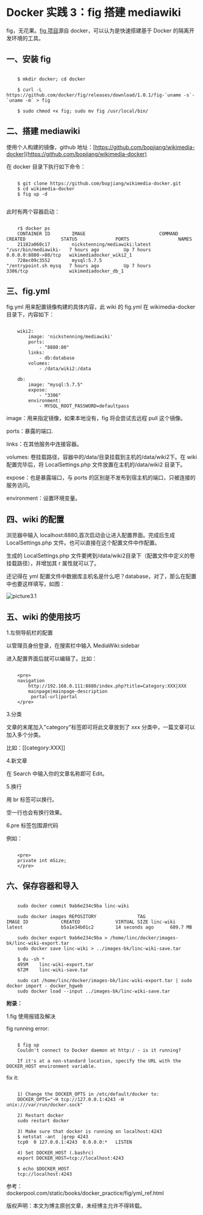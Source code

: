 #  Docker 实践 3：fig 搭建 mediawiki

fig，无花果。[fig 项目](http://blog.csdn.net/lincyang/article/details/www.fig.sh)源自 docker，可以认为是快速搭建基于 Docker 的隔离开发环境的工具。

## 一、安装 fig

```

    $ mkdir docker; cd docker

    $ curl -L https://github.com/docker/fig/releases/download/1.0.1/fig-`uname -s`-`uname -m` > fig

    $ sudo chmod +x fig; sudo mv fig /usr/local/bin/

```

## 二、搭建 mediawiki

使用个人构建的镜像，github 地址：[https://github.com/bopjiang/wikimedia-docker](https://github.com/bopjiang/wikimedia-docker)

在 docker 目录下执行如下命令：

```

    $ git clone https://github.com/bopjiang/wikimedia-docker.git
    $ cd wikimedia-docker
    $ fig up -d
    
```

此时有两个容器启动：

```

    r$ docker ps
    CONTAINER ID        IMAGE                           COMMAND                CREATED             STATUS              PORTS                  NAMES
    21182a060c17        nickstenning/mediawiki:latest   "/usr/bin/mediawiki-   7 hours ago         Up 7 hours          0.0.0.0:8880->80/tcp   wikimediadocker_wiki2_1   
    728ec09c3552        mysql:5.7.5                     "/entrypoint.sh mysq   7 hours ago         Up 7 hours          3306/tcp               wikimediadocker_db_1    

```

## 三、fig.yml

fig.yml 用来配置镜像构建的具体内容，此 wiki 的 fig.yml 在 wikimedia-docker 目录下，内容如下：

```

    wiki2:
        image: 'nickstenning/mediawiki'
        ports:
            - "8880:80"
        links:
            - db:database
        volumes:
            - /data/wiki2:/data

    db:
        image: "mysql:5.7.5"
        expose:
            - "3306"
        environment:
            - MYSQL_ROOT_PASSWORD=defaultpass

```

image：用来指定镜像，如果本地没有，fig 将会尝试去远程 pull 这个镜像。

ports：暴露的端口.

links：在其他服务中连接容器。

volumes: 卷挂载路径，容器中的/data/目录挂载到主机的/data/wiki2下。在 wiki 配置完毕后，将
 LocalSettings.php 文件放置在主机的/data/wiki2 目录下。

expose：也是暴露端口，与 ports 的区别是不发布到宿主机的端口，只被连接的服务访问。

environment：设置环境变量。

## 四、wiki 的配置

浏览器中输入 localhost:8880,首次启动会让进入配置界面。完成后生成 LocalSettings.php 文件。也可以直接在这个配置文件中作配置。

生成的 LocalSettings.php 文件要拷到/data/wiki2目录下（配置文件中定义的卷挂载路径），并增加其 r 属性就可以了。

还记得在 yml 配置文件中数据库主机名是什么吧？database，对了，那么在配置中也要这样填写，如图：

![picture3.1](images/3.1.png)

## 五、wiki 的使用技巧

1.左侧导航栏的配置

以管理员身份登录，在搜索栏中输入 MediaWiki:sidebar

进入配置界面后就可以编辑了。比如：

```

    <pre>
    navigation
        http://192.168.0.111:8880/index.php?title=Category:XXX|XXX
        mainpage|mainpage-description
         portal-url|portal 
    </pre>

```



3.分类

文章的末尾加入"category"标签即可将此文章放到了 xxx 分类中，一篇文章可以加入多个分类。

比如：[[category:XXX]]

4.新文章

在 Search 中输入你的文章名称即可 Edit。

5.换行

用 br 标签可以换行。<br>

空一行也会有换行效果。

6.pre 标签包围源代码

例如：
```

    <pre>
    private int mSize;
    </pre>

```

## 六、保存容器和导入

```

    sudo docker commit 9ab6e234c9ba linc-wiki

    sudo docker images REPOSITORY               TAG                 IMAGE ID            CREATED             VIRTUAL SIZE linc-wiki                latest              b5a1e34b01c2        14 seconds ago      689.7 MB

    sudo docker export 9ab6e234c9ba > /home/linc/docker/images-bk/linc-wiki-export.tar
    sudo docker save linc-wiki > ../images-bk/linc-wiki-save.tar

    $ du -sh *
    495M    linc-wiki-export.tar
    672M    linc-wiki-save.tar

    sudo cat /home/linc/docker/images-bk/linc-wiki-export.tar | sudo docker import - docker_hgweb
    sudo docker load --input ../images-bk/linc-wiki-save.tar

```

**附录：**

1.fig 使用报错及解决

fig running error:

```

    $ fig up
    Couldn't connect to Docker daemon at http:/ - is it running?
    
    If it's at a non-standard location, specify the URL with the DOCKER_HOST environment variable.

```

fix it:

```

    1) Change the DOCKER_OPTS in /etc/default/docker to:
    DOCKER_OPTS="-H tcp://127.0.0.1:4243 -H unix:///var/run/docker.sock"
    
    2) Restart docker
    sudo restart docker
    
    3) Make sure that docker is running on localhost:4243 
    $ netstat -ant  |grep 4243
    tcp0  0 127.0.0.1:4243  0.0.0.0:*   LISTEN
    
    4) Set DOCKER_HOST (.bashrc)
    export DOCKER_HOST=tcp://localhost:4243
    
    $ echo $DOCKER_HOST
    tcp://localhost:4243 

```

参考：  
dockerpool.com/static/books/docker_practice/fig/yml_ref.html 


版权声明：本文为博主原创文章，未经博主允许不得转载。